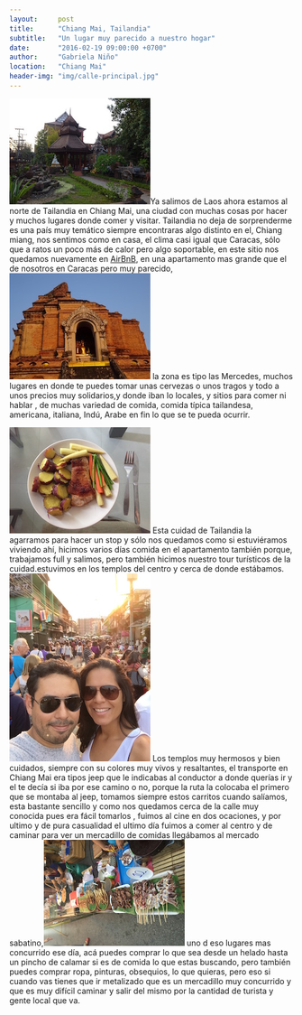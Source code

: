 ```yaml
---
layout:     post
title:      "Chiang Mai, Tailandia"
subtitle:   "Un lugar muy parecido a nuestro hogar"
date:       "2016-02-19 09:00:00 +0700"
author:     "Gabriela Niño"
location:   "Chiang Mai"
header-img: "img/calle-principal.jpg"
---
```


![L: templo][1]Ya salimos de Laos ahora estamos al norte de  Tailandia en Chiang Mai, una ciudad con muchas cosas por hacer y muchos lugares donde comer y visitar. Tailandia no deja de sorprenderme es una país muy temático siempre encontraras  algo distinto en el, Chiang miang, nos sentimos como en casa, el clima casi igual que Caracas, sólo que a ratos un poco más de calor pero algo  soportable, en este sitio nos quedamos nuevamente en <a href="www.airbnb.com/c/ealvarado?s=8">AirBnB</a>, en una apartamento mas grande que el de nosotros en Caracas pero muy parecido, ![R: templo2][2] la zona es tipo las Mercedes, muchos lugares en donde te puedes tomar unas cervezas o unos tragos y todo a unos precios muy solidarios,y donde iban lo locales, y sitios para comer ni hablar , de muchas variedad de comida, comida típica tailandesa, americana, italiana, Indú, Arabe en fin lo que se te pueda ocurrir.

![L: comida-casera][3] Esta cuidad de Tailandia la agarramos para hacer un stop y sólo nos quedamos como si estuviéramos viviendo ahí, hicimos varios días comida en el apartamento también porque, trabajamos full y salimos, pero también hicimos nuestro tour turísticos de la cuidad.estuvimos en los templos del centro y cerca de donde estábamos. ![R: mecadito-nosotros][4] Los templos muy hermosos y bien cuidados, siempre con su colores muy vivos y resaltantes, el transporte en Chiang Mai era tipos jeep  que le indicabas al conductor a donde querías ir y el te decía si iba por ese camino o no, porque la ruta la colocaba el primero que se montaba al jeep,  tomamos siempre estos carritos cuando salíamos, esta bastante sencillo y como nos quedamos cerca de la calle muy conocida pues era fácil tomarlos , fuimos al cine en dos ocaciones, y por ultimo y de pura casualidad el ultimo día fuimos a comer al centro y de caminar para ver un mercadillo de comidas llegábamos al mercado sabatino,![L: comida-mercadito][5] uno d eso lugares mas concurrido ese día, acá puedes comprar lo que sea desde un helado hasta un pincho de calamar si es de comida lo que estas buscando, pero también puedes comprar ropa, pinturas, obsequios, lo que quieras, pero eso si cuando vas tienes que ir metalizado que es un mercadillo muy concurrido y que es muy difícil caminar y salir del mismo por la cantidad de turista y gente local que va.

[1]: /img/templo-chiang-mai.jpg
[2]: /img/templo-chiang-mai2.jpg
[3]: /img/comida-casera.jpg
[4]: /img/mercadito-nosotros.jpg
[5]: /img/comida-mercadito.jpg
